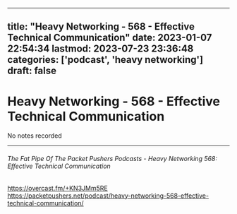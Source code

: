 
---
title: "Heavy Networking - 568 - Effective Technical Communication"
date: 2023-01-07 22:54:34
lastmod: 2023-07-23 23:36:48
categories: ['podcast', 'heavy networking']
draft: false
---


# Heavy Networking - 568 - Effective Technical Communication

No notes recorded

- - -
###### The Fat Pipe Of The Packet Pushers Podcasts - Heavy Networking 568: Effective Technical Communication

https://overcast.fm/+KN3JMm5RE  
https://packetpushers.net/podcast/heavy-networking-568-effective-technical-communication/

<!-- #public #podcast #heavy networking# -->

<!-- {BearID:7CF4C442-45DB-48C8-9673-40B5C0C18F84-28016-00002D97D8235062} -->
